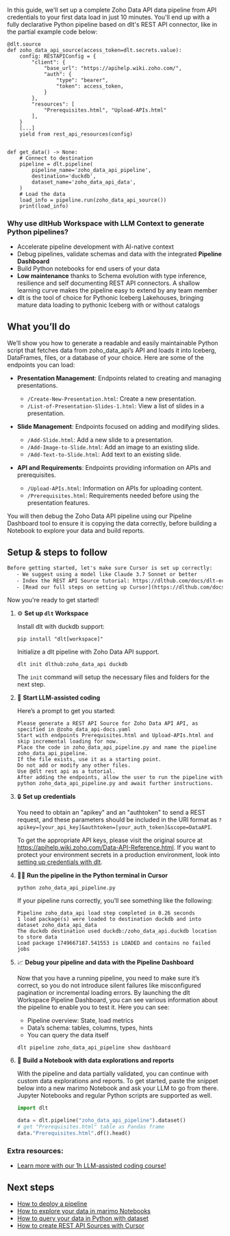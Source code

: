 In this guide, we'll set up a complete Zoho Data API data pipeline from API credentials to your first data load in just 10 minutes. You'll end up with a fully declarative Python pipeline based on dlt's REST API connector, like in the partial example code below:

```python-outcome
@dlt.source
def zoho_data_api_source(access_token=dlt.secrets.value):
    config: RESTAPIConfig = {
        "client": {
            "base_url": "https://apihelp.wiki.zoho.com/",
            "auth": {
                "type": "bearer",
                "token": access_token,
            }
        },
        "resources": [
            "Prerequisites.html", "Upload-APIs.html"
        ],
    }
    [...]
    yield from rest_api_resources(config)


def get_data() -> None:
    # Connect to destination
    pipeline = dlt.pipeline(
        pipeline_name='zoho_data_api_pipeline',
        destination='duckdb',
        dataset_name='zoho_data_api_data', 
    )
    # Load the data
    load_info = pipeline.run(zoho_data_api_source())
    print(load_info) 
```

### Why use dltHub Workspace with LLM Context to generate Python pipelines?

- Accelerate pipeline development with AI-native context
- Debug pipelines, validate schemas and data with the integrated **Pipeline Dashboard**
- Build Python notebooks for end users of your data
- **Low maintenance** thanks to Schema evolution with type inference, resilience and self documenting REST API connectors. A shallow learning curve makes the pipeline easy to extend by any team member
- dlt is the tool of choice for Pythonic Iceberg Lakehouses, bringing mature data loading to pythonic Iceberg with or without catalogs

## What you’ll do

We’ll show you how to generate a readable and easily maintainable Python script that fetches data from zoho_data_api’s API and loads it into Iceberg, DataFrames, files, or a database of your choice. Here are some of the endpoints you can load:

- **Presentation Management**: Endpoints related to creating and managing presentations.
  - `/Create-New-Presentation.html`: Create a new presentation.
  - `/List-of-Presentation-Slides-1.html`: View a list of slides in a presentation.

- **Slide Management**: Endpoints focused on adding and modifying slides.
  - `/Add-Slide.html`: Add a new slide to a presentation.
  - `/Add-Image-to-Slide.html`: Add an image to an existing slide.
  - `/Add-Text-to-Slide.html`: Add text to an existing slide.

- **API and Requirements**: Endpoints providing information on APIs and prerequisites.
  - `/Upload-APIs.html`: Information on APIs for uploading content.
  - `/Prerequisites.html`: Requirements needed before using the presentation features.

You will then debug the Zoho Data API pipeline using our Pipeline Dashboard tool to ensure it is copying the data correctly, before building a Notebook to explore your data and build reports.

## Setup & steps to follow

```default
Before getting started, let's make sure Cursor is set up correctly:
   - We suggest using a model like Claude 3.7 Sonnet or better
   - Index the REST API Source tutorial: https://dlthub.com/docs/dlt-ecosystem/verified-sources/rest_api/ and add it to context as **@dlt rest api**
   - [Read our full steps on setting up Cursor](https://dlthub.com/docs/dlt-ecosystem/llm-tooling/cursor-restapi#23-configuring-cursor-with-documentation)
```

Now you're ready to get started!

1. ⚙️ **Set up `dlt` Workspace**
    
    Install dlt with duckdb support:
    ```shell
    pip install "dlt[workspace]"
    ```

    Initialize a dlt pipeline with Zoho Data API support.
    ```shell
    dlt init dlthub:zoho_data_api duckdb
    ```

    The `init` command will setup the necessary files and folders for the next step.
    
2. 🤠 **Start LLM-assisted coding**
    
    Here’s a prompt to get you started:
    
    ```prompt
    Please generate a REST API Source for Zoho Data API API, as specified in @zoho_data_api-docs.yaml 
    Start with endpoints Prerequisites.html and Upload-APIs.html and skip incremental loading for now. 
    Place the code in zoho_data_api_pipeline.py and name the pipeline zoho_data_api_pipeline. 
    If the file exists, use it as a starting point. 
    Do not add or modify any other files. 
    Use @dlt rest api as a tutorial. 
    After adding the endpoints, allow the user to run the pipeline with python zoho_data_api_pipeline.py and await further instructions.
    ```

    
3. 🔒 **Set up credentials** 
    
    You need to obtain an "apikey" and an "authtoken" to send a REST request, and these parameters should be included in the URI format as `?apikey=[your_api_key]&authtoken=[your_auth_token]&scope=DataAPI`.
    
    To get the appropriate API keys, please visit the original source at https://apihelp.wiki.zoho.com/Data-API-Reference.html.
    If you want to protect your environment secrets in a production environment, look into [setting up credentials with dlt](https://dlthub.com/docs/walkthroughs/add_credentials).
    
4. 🏃‍♀️ **Run the pipeline in the Python terminal in Cursor**
    
    ```shell
    python zoho_data_api_pipeline.py
    ```
    
    If your pipeline runs correctly, you’ll see something like the following:
    
    ```shell
    Pipeline zoho_data_api load step completed in 0.26 seconds
    1 load package(s) were loaded to destination duckdb and into dataset zoho_data_api_data
    The duckdb destination used duckdb:/zoho_data_api.duckdb location to store data
    Load package 1749667187.541553 is LOADED and contains no failed jobs
    ```
    
5. 📈 **Debug your pipeline and data with the Pipeline Dashboard**

    Now that you have a running pipeline, you need to make sure it’s correct, so you do not introduce silent failures like misconfigured pagination or incremental loading errors. By launching the dlt Workspace Pipeline Dashboard, you can see various information about the pipeline to enable you to test it. Here you can see:
    - Pipeline overview: State, load metrics
    - Data’s schema: tables, columns, types, hints
    - You can query the data itself
    
    ```shell
    dlt pipeline zoho_data_api_pipeline show dashboard
    ```
    
6. 🐍 **Build a Notebook with data explorations and reports**

    With the pipeline and data partially validated, you can continue with custom data explorations and reports. To get started, paste the snippet below into a new marimo Notebook and ask your LLM to go from there. Jupyter Notebooks and regular Python scripts are supported as well.

    
    ```python
    import dlt

   data = dlt.pipeline("zoho_data_api_pipeline").dataset()
   # get "Prerequisites.html" table as Pandas frame
   data."Prerequisites.html".df().head()
    ```

### Extra resources:

- [Learn more with our 1h LLM-assisted coding course!](https://www.youtube.com/watch?v=GGid70rnJuM)

## Next steps

- [How to deploy a pipeline](https://dlthub.com/docs/walkthroughs/deploy-a-pipeline)
- [How to explore your data in marimo Notebooks](https://dlthub.com/docs/general-usage/dataset-access/marimo)
- [How to query your data in Python with dataset](https://dlthub.com/docs/general-usage/dataset-access/dataset)
- [How to create REST API Sources with Cursor](https://dlthub.com/docs/dlt-ecosystem/llm-tooling/cursor-restapi)
